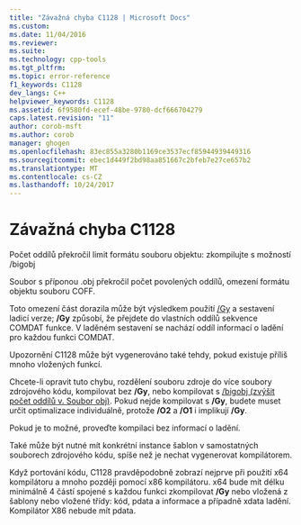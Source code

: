 ```yaml
---
title: "Závažná chyba C1128 | Microsoft Docs"
ms.custom: 
ms.date: 11/04/2016
ms.reviewer: 
ms.suite: 
ms.technology: cpp-tools
ms.tgt_pltfrm: 
ms.topic: error-reference
f1_keywords: C1128
dev_langs: C++
helpviewer_keywords: C1128
ms.assetid: 6f9580fd-ecef-48be-9780-dcf666704279
caps.latest.revision: "11"
author: corob-msft
ms.author: corob
manager: ghogen
ms.openlocfilehash: 83ec855a3280b1169ce3537ecf85944939449316
ms.sourcegitcommit: ebec1d449f2bd98aa851667c2bfeb7e27ce657b2
ms.translationtype: MT
ms.contentlocale: cs-CZ
ms.lasthandoff: 10/24/2017
---
```

# <a name="fatal-error-c1128"></a>Závažná chyba C1128
Počet oddílů překročil limit formátu souboru objektu: zkompilujte s možností /bigobj  
  
 Soubor s příponou .obj překročil počet povolených oddílů, omezení formátu objektu souboru COFF.  
  
 Toto omezení část dorazila může být výsledkem použití [/Gy](../../build/reference/gy-enable-function-level-linking.md) a sestavení ladicí verze; **/Gy** způsobí, že přejdete do vlastních oddílů sekvence COMDAT funkce. V laděném sestavení se nachází oddíl informací o ladění pro každou funkci COMDAT.  
  
 Upozornění C1128 může být vygenerováno také tehdy, pokud existuje příliš mnoho vložených funkcí.  
  
 Chcete-li opravit tuto chybu, rozdělení souboru zdroje do více soubory zdrojového kódu, kompilovat bez **/Gy**, nebo kompilovat s  [ /bigobj (zvýšit počet oddílů v. Soubor obj)](../../build/reference/bigobj-increase-number-of-sections-in-dot-obj-file.md).  Pokud nejde kompilovat s **/Gy**, budete muset určit optimalizace individuálně, protože **/O2** a **/O1** i implikují **/Gy**.  
  
 Pokud je to možné, proveďte kompilaci bez informací o ladění.  
  
 Také může být nutné mít konkrétní instance šablon v samostatných souborech zdrojového kódu, spíše než je nechat vygenerovat kompilátorem.  
  
 Když portování kódu, C1128 pravděpodobně zobrazí nejprve při použití x64 kompilátoru a mnoho později pomocí x86 kompilátoru. x64 bude mít délku minimálně 4 částí spojené s každou funkci zkompilovat **/Gy** nebo vložená z šablony nebo vložené třídy: kód, pdata a informace a případně xdata ladění.  Kompilátor X86 nebude mít pdata.